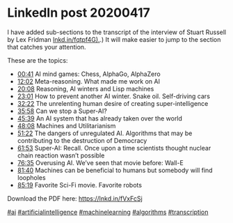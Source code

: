 # LinkedIn post 20200417

I have added sub-sections to the transcript of the interview of Stuart Russell by Lex Fridman [lnkd.in/fqtpf4G).](http://lnkd.in/fqtpf4G).) It will make easier to jump to the section that catches your attention.

These are the topics:

*  [00:41](https://youtu.be/KsZI5oXBC0k?t=41) AI mind games: Chess, AlphaGo, AlphaZero
*  [12:02](https://youtu.be/KsZI5oXBC0k?t=722) Meta-reasoning. What made me work on AI
*  [20:08](https://youtu.be/KsZI5oXBC0k?t=1208) Reasoning, AI winters and Lisp machines 
*  [23:01](https://youtu.be/KsZI5oXBC0k?t=1381) How to prevent another AI winter. Snake oil. Self-driving cars 
*  [32:22](https://youtu.be/KsZI5oXBC0k?t=1952) The unrelenting human desire of creating super-intelligence 
*  [35:58](https://youtu.be/KsZI5oXBC0k?t=2158) Can we stop a Super-AI?
*  [45:39](https://youtu.be/KsZI5oXBC0k?t=2739) An AI system that has already taken over the world
*  [48:08](https://youtu.be/KsZI5oXBC0k?t=2888) Machines and Utilitarianism 
*  [51:22](https://youtu.be/KsZI5oXBC0k?t=3082) The dangers of unregulated AI. Algorithms that may be contributing to the destruction of Democracy 
*  [61:53](https://youtu.be/KsZI5oXBC0k?t=3653) Super-AI: Recall. Once upon a time scientists thought nuclear chain reaction wasn’t possible
*  [76:35](https://youtu.be/KsZI5oXBC0k?t=4595) Overusing AI. We’ve seen that movie before: Wall-E
*  [81:40](https://youtu.be/KsZI5oXBC0k?t=4900) Machines can be beneficial to humans but somebody will find loopholes
*  [85:19](https://youtu.be/KsZI5oXBC0k?t=5119) Favorite Sci-Fi movie. Favorite robots



Download the PDF here: https://lnkd.in/fVxFcSj

[#ai](https://www.linkedin.com/feed/hashtag/?keywords=ai&highlightedUpdateUrns=urn%3Ali%3Aactivity%3A6657145836125941760) [#artificialintelligence](https://www.linkedin.com/feed/hashtag/?keywords=artificialintelligence&highlightedUpdateUrns=urn%3Ali%3Aactivity%3A6657145836125941760) [#machinelearning](https://www.linkedin.com/feed/hashtag/?keywords=machinelearning&highlightedUpdateUrns=urn%3Ali%3Aactivity%3A6657145836125941760) [#algorithms](https://www.linkedin.com/feed/hashtag/?keywords=algorithms&highlightedUpdateUrns=urn%3Ali%3Aactivity%3A6657145836125941760) [#transcription](https://www.linkedin.com/feed/hashtag/?keywords=transcription&highlightedUpdateUrns=urn%3Ali%3Aactivity%3A6657145836125941760)

